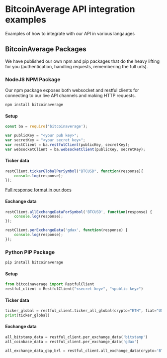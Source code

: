 # BitcoinAverage API integration examples
Examples of how to integrate with our API in various langauges

## BitcoinAverage Packages

We have published our own npm and pip packages that do the heavy lifting for you (authentication, handling requests, remembering the full urls).


###  NodeJS NPM Package
Our npm package exposes both websocket and restful clients for connecting to our live API channels and making HTTP requests.

```bash
npm install bitcoinaverage
```
#### Setup
```javascript
const ba = require('bitcoinaverage');

var publicKey = "<your pub key>";
var secretKey = "<your secret key>"; 
var restClient = ba.restfulClient(publicKey, secretKey);
var websocketClient = ba.websocketClient(publicKey, secretKey);
```

#### Ticker data

```javascript
restClient.tickerGlobalPerSymbol("BTCUSD", function(response){
	console.log(response);
});
```
[Full response format in our docs](https://apiv2.bitcoinaverage.com/#ticker-data-per-symbol)

#### Exchange data
```javascript
restClient.allExchangeDataForSymbol('BTCUSD', function(response) {
    console.log(response);
});

restClient.perExchangeData('gdax', function(response) {
    console.log(response);
});
```


### Python PIP Package


```bash
pip install bitcoinaverage
```

#### Setup
```python
from bitcoinaverage import RestfulClient
restful_client = RestfulClient("<secret key>", "<public key>")
```

#### Ticker data
```python
ticker_global = restful_client.ticker_all_global(crypto="ETH", fiat="USD,EUR")
print(ticker_global)
```

#### Exchange data
```python
all_bitstamp_data = restful_client.per_exchange_data('bitstamp')
all_coinbase_data = restful_client.per_exchange_data('gdax')

all_exchange_data_gbp_brl = restful_client.all_exchange_data(crypto='BTC', fiat='GBP,BRL')
```

